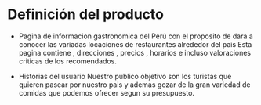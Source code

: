 # Definición del producto 
- Pagina de informacion gastronomica del Perú con el proposito de dara a conocer las variadas locaciones de restaurantes alrededor del pais 
Esta pagina contiene , direcciones , precios , horarios e incluso valoraciones criticas de los recomendados.

- Historias del usuario
Nuestro publico objetivo son los turistas que quieren pasear por nuestro pais y ademas gozar de la gran variedad de comidas que podemos ofrecer segun su presupuesto.